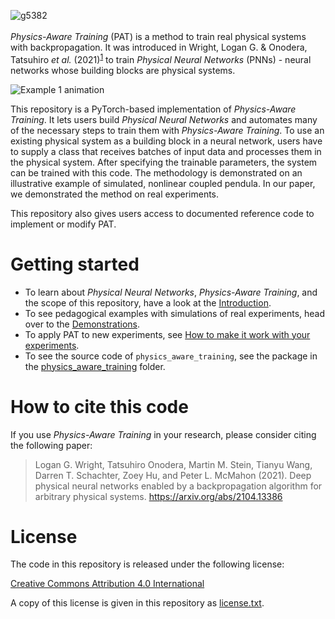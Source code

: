 
![g5382](https://user-images.githubusercontent.com/35846424/116468174-894e9780-a83e-11eb-97a8-88063e1653c0.png)
<br/><br/>
*Physics-Aware Training* (PAT) is a method to train real physical systems with backpropagation. It was introduced in Wright, Logan G. & Onodera, Tatsuhiro *et al.* (2021)<sup>[1](#how-to-cite-this-code)</sup> to train *Physical Neural Networks* (PNNs) - neural networks whose building blocks are physical systems.


![Example 1 animation](https://github.com/mcmahon-lab/Physics-Aware-Training/tree/main/docs/Example1.gif?raw=true)


This repository is a PyTorch-based implementation of *Physics-Aware Training*. It lets users build *Physical Neural Networks* and automates many of the necessary steps to train them with *Physics-Aware Training*. To use an existing physical system as a building block in a neural network, users have to supply a class that receives batches of input data and processes them in the physical system. After specifying the trainable parameters, the system can be trained with this code. The methodology is demonstrated on an illustrative example of simulated, nonlinear coupled pendula. In our paper, we demonstrated the method on real experiments. 

This repository also gives users access to documented reference code to implement or modify PAT.

# Getting started

- To learn about *Physical Neural Networks*, *Physics-Aware Training*, and the scope of this repository, have a look at the [Introduction](https://github.com/mcmahon-lab/Physics-Aware-Training/tree/main/docs/introduction.md).
- To see pedagogical examples with simulations of real experiments, head over to the [Demonstrations](https://github.com/mcmahon-lab/Physics-Aware-Training/tree/main/examples/README.md).
- To apply PAT to new experiments, see [How to make it work with your experiments](https://github.com/mcmahon-lab/Physics-Aware-Training/tree/main/docs/how_to_create_own_exp.md).
- To see the source code of `physics_aware_training`, see the package in the [physics_aware_training](https://github.com/mcmahon-lab/Physics-Aware-Training/tree/main/physics_aware_training) folder.


# How to cite this code

If you use *Physics-Aware Training* in your research, please consider citing the following paper:

>Logan G. Wright, Tatsuhiro Onodera, Martin M. Stein, Tianyu Wang, Darren T. Schachter, Zoey Hu, and Peter L. McMahon (2021). Deep physical neural networks enabled by a backpropagation algorithm for arbitrary physical systems. https://arxiv.org/abs/2104.13386

# License

The code in this repository is released under the following license:

[Creative Commons Attribution 4.0 International](https://creativecommons.org/licenses/by/4.0/)

A copy of this license is given in this repository as [license.txt](https://github.com/mcmahon-lab/Physics-Aware-Training/blob/main/license.txt).
